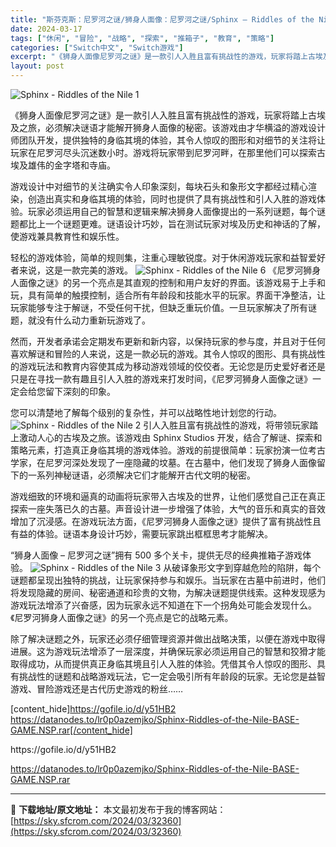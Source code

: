 ```yaml
---
title: "斯芬克斯：尼罗河之谜/狮身人面像：尼罗河之谜/Sphinx – Riddles of the Nile Switch NSP英文 401M"
date: 2024-03-17
tags: ["休闲", "冒险", "战略", "探索", "推箱子", "教育", "策略"]
categories: ["Switch中文", "Switch游戏"]
excerpt: "《狮身人面像尼罗河之谜》是一款引人入胜且富有挑战性的游戏，玩家将踏上古埃及之旅，必须解决谜语才能解开狮身人面像的秘密。该游戏由才华横溢的游戏设计师团队开发，提供独特的身临其境的体验，其令人惊叹的图形和对细节的关注将让玩家在尼罗河尽头沉迷数小时。游戏将玩家带到尼罗河畔，在那里他们可以探索古埃及雄伟的金&hellip;"
layout: post
---
```


<img class="aligncenter" src="https://sky.sfcrom.com/wp-content/uploads/2024/03/20240329100639-940b9.jpeg" alt="Sphinx - Riddles of the Nile 1" />

《狮身人面像尼罗河之谜》是一款引人入胜且富有挑战性的游戏，玩家将踏上古埃及之旅，必须解决谜语才能解开狮身人面像的秘密。该游戏由才华横溢的游戏设计师团队开发，提供独特的身临其境的体验，其令人惊叹的图形和对细节的关注将让玩家在尼罗河尽头沉迷数小时。游戏将玩家带到尼罗河畔，在那里他们可以探索古埃及雄伟的金字塔和寺庙。

游戏设计中对细节的关注确实令人印象深刻，每块石头和象形文字都经过精心渲染，创造出真实和身临其境的体验，同时也提供了具有挑战性和引人入胜的游戏体验。玩家必须运用自己的智慧和逻辑来解决狮身人面像提出的一系列谜题，每个谜题都比上一个谜题更难。谜语设计巧妙，旨在测试玩家对埃及历史和神话的了解，使游戏兼具教育性和娱乐性。

轻松的游戏体验，简单的规则集，注重心理敏锐度。对于休闲游戏玩家和益智爱好者来说，这是一款完美的游戏。
<img class="aligncenter" src="https://sky.sfcrom.com/wp-content/uploads/2024/03/20240329100641-a13dc.jpeg" alt="Sphinx - Riddles of the Nile 6" />
《尼罗河狮身人面像之谜》的另一个亮点是其直观的控制和用户友好的界面。该游戏易于上手和玩，具有简单的触摸控制，适合所有年龄段和技能水平的玩家。界面干净整洁，让玩家能够专注于解谜，不受任何干扰，但缺乏重玩价值。一旦玩家解决了所有谜题，就没有什么动力重新玩游戏了。

然而，开发者承诺会定期发布更新和新内容，以保持玩家的参与度，并且对于任何喜欢解谜和冒险的人来说，这是一款必玩的游戏。其令人惊叹的图形、具有挑战性的游戏玩法和教育内容使其成为移动游戏领域的佼佼者。无论您是历史爱好者还是只是在寻找一款有趣且引人入胜的游戏来打发时间，《尼罗河狮身人面像之谜》一定会给您留下深刻的印象。

您可以清楚地了解每个级别的复杂性，并可以战略性地计划您的行动。
<img class="aligncenter" src="https://sky.sfcrom.com/wp-content/uploads/2024/03/20240329100642-24716.jpeg" alt="Sphinx - Riddles of the Nile 2" />
引人入胜且富有挑战性的游戏，将带领玩家踏上激动人心的古埃及之旅。该游戏由 Sphinx Studios 开发，结合​​了解谜、探索和策略元素，打造真正身临其境的游戏体验。游戏的前提很简单：玩家扮演一位考古学家，在尼罗河深处发现了一座隐藏的坟墓。在古墓中，他们发现了狮身人面像留下的一系列神秘谜语，必须解决它们才能解开古代文明的秘密。

游戏细致的环境和逼真的动画将玩家带入古埃及的世界，让他们感觉自己正在真正探索一座失落已久的古墓。声音设计进一步增强了体验，大气的音乐和真实的音效增加了沉浸感。在游戏玩法方面，《尼罗河狮身人面像之谜》提供了富有挑战性且有益的体验。谜语本身设计巧妙，需要玩家跳出框框思考才能解决。

“狮身人面像 – 尼罗河之谜”拥有 500 多个关卡，提供无尽的经典推箱子游戏体验。
<img class="aligncenter" src="https://sky.sfcrom.com/wp-content/uploads/2024/03/20240329100643-8c345.jpeg" alt="Sphinx - Riddles of the Nile 3" />
从破译象形文字到穿越危险的陷阱，每个谜题都呈现出独特的挑战，让玩家保持参与和娱乐。当玩家在古墓中前进时，他们将发现隐藏的房间、秘密通道和珍贵的文物，为解决谜题提供线索。这种发现感为游戏玩法增添了兴奋感，因为玩家永远不知道在下一个拐角处可能会发现什么。《尼罗河狮身人面像之谜》的另一个亮点是它的战略元素。

除了解决谜题之外，玩家还必须仔细管理资源并做出战略决策，以便在游戏中取得进展。这为游戏玩法增添了一层深度，并确保玩家必须运用自己的智慧和狡猾才能取得成功，从而提供真正身临其境且引人入胜的体验。凭借其令人惊叹的图形、具有挑战性的谜题和战略游戏玩法，它一定会吸引所有年龄段的玩家。无论您是益智游戏、冒险游戏还是古代历史游戏的粉丝……

[content_hide]https://gofile.io/d/y51HB2
https://datanodes.to/lr0p0azemjko/Sphinx-Riddles-of-the-Nile-BASE-GAME.NSP.rar[/content_hide]

<!--wechatfans start-->https://gofile.io/d/y51HB2
https://datanodes.to/lr0p0azemjko/Sphinx-Riddles-of-the-Nile-BASE-GAME.NSP.rar<!--wechatfans end-->

---
📖 **下载地址/原文地址：** 本文最初发布于我的博客网站：[https://sky.sfcrom.com/2024/03/32360](https://sky.sfcrom.com/2024/03/32360)
